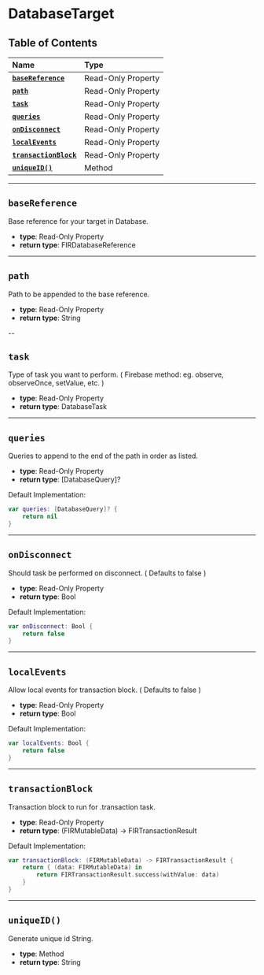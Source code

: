# DatabaseTarget

## Table of Contents
| Name | Type |
|:--- | :--- |
[**`baseReference`**](#basereference) | Read-Only Property |
[**`path`**](#path) | Read-Only Property |
[**`task`**](#task) | Read-Only Property |
[**`queries`**](#queries) | Read-Only Property |
[**`onDisconnect`**](#ondisconnect) | Read-Only Property |
[**`localEvents`**](#localevents) | Read-Only Property |
[**`transactionBlock`**](#tranasctionblock) | Read-Only Property |
[**`uniqueID()`**](#uniqueid) | Method |

---

## `baseReference`
Base reference for your target in Database.

- **type**: Read-Only Property
- **return type**: FIRDatabaseReference

---

## `path`
Path to be appended to the base reference.

- **type**: Read-Only Property
- **return type**: String

--

## `task`
Type of task you want to perform. ( Firebase method: eg. observe, observeOnce, setValue, etc. )

- **type**: Read-Only Property
- **return type**: DatabaseTask

---

## `queries`
Queries to append to the end of the path in order as listed.

- **type**: Read-Only Property
- **return type**: [DatabaseQuery]?

Default Implementation:

```swift
var queries: [DatabaseQuery]? {
	return nil
}
```

---

## `onDisconnect`
Should task be performed on disconnect. ( Defaults to false )

- **type**: Read-Only Property
- **return type**: Bool

Default Implementation:

```swift
var onDisconnect: Bool {
	return false
}
```

---

## `localEvents`
Allow local events for transaction block. ( Defaults to false )

- **type**: Read-Only Property
- **return type**: Bool

Default Implementation:

```swift
var localEvents: Bool {
	return false
}
```

---

## `transactionBlock`
Transaction block to run for .transaction task.

- **type**: Read-Only Property
- **return type**: (FIRMutableData) -> FIRTransactionResult

Default Implementation:

```swift
var transactionBlock: (FIRMutableData) -> FIRTransactionResult {
    return { (data: FIRMutableData) in
        return FIRTransactionResult.success(withValue: data)
    }
}
```

---

## `uniqueID()`
Generate unique id String.

- **type**: Method
- **return type**: String

